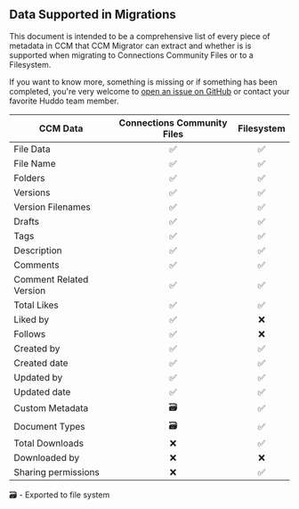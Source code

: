 ## Data Supported in Migrations

This document is intended to be a comprehensive list of every piece of metadata
in CCM that CCM Migrator can extract and whether is is supported when migrating
to Connections Community Files or to a Filesystem.

If you want to know more, something is missing or if something has been
completed, you're very welcome to [open an issue on
GitHub](https://github.com/isw-kudos/huddo-docs/issues/new?labels=ccm-migrator)
or contact your favorite Huddo team member.

|CCM Data               |Connections Community Files|Filesystem|
|-----------------------|:-------------------------:|:--------:|
|File Data              |             ✅             |    ✅     |
|File Name              |             ✅             |    ✅     |
|Folders                |             ✅             |    ✅     |
|Versions               |             ✅             |    ✅     |
|Version Filenames      |             ✅             |    ✅     |
|Drafts                 |             ✅             |    ✅     |
|Tags                   |             ✅             |    ✅     |
|Description            |             ✅             |    ✅     |
|Comments               |             ✅             |    ✅     |
|Comment Related Version|             ✅             |    ✅     |
|Total Likes            |             ✅             |    ✅     |
|Liked by               |             ✅             |    ❌     |
|Follows                |             ✅             |    ❌     |
|Created by             |             ✅             |    ✅     |
|Created date           |             ✅             |    ✅     |
|Updated by             |             ✅             |    ✅     |
|Updated date           |             ✅             |    ✅     |
|Custom Metadata        |            🗃             |    ✅     |
|Document Types         |            🗃             |    ✅     |
|Total Downloads        |             ❌             |    ✅     |
|Downloaded by          |             ❌             |    ❌     |
|Sharing permissions    |             ❌             |    ✅     |

🗃 - Exported to file system